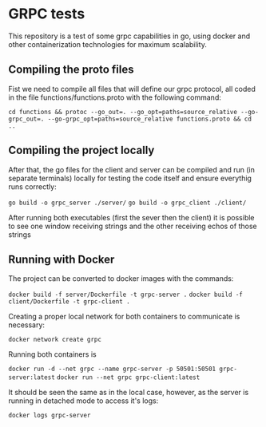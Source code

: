 # GRPC tests
This repository is a test of some grpc capabilities in go, using docker and other containerization technologies for maximum scalability.

## Compiling the proto files
Fist we need to compile all files that will define our grpc protocol, all coded in the file functions/functions.proto with the following command:

`cd functions && protoc --go_out=. --go_opt=paths=source_relative --go-grpc_out=. --go-grpc_opt=paths=source_relative functions.proto && cd ..`

## Compiling the project locally
After that, the go files for the client and server can be compiled and run (in separate terminals) locally for testing the code itself and ensure everythig runs correctly:

`go build -o grpc_server ./server/`
`go build -o grpc_client ./client/`

After running both executables (first the sever then the client) it is possible to see one window receiving strings and the other receiving echos of those strings 

## Running with Docker
The project can be converted to docker images with the commands:

`docker build -f server/Dockerfile -t grpc-server .`
`docker build -f client/Dockerfile -t grpc-client .`

Creating a proper local network for both containers to communicate is necessary:

`docker network create grpc`

Running both containers is 

`docker run -d --net grpc --name grpc-server -p 50501:50501 grpc-server:latest`
`docker run --net grpc grpc-client:latest`

It should be seen the same as in the local case, however, as the server is running in detached mode to access it's logs:

`docker logs grpc-server`